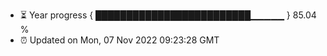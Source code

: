 - ⏳ Year progress { █████████████████████████▁▁▁▁▁ } 85.04 %
- ⏰ Updated on Mon, 07 Nov 2022 09:23:28 GMT

